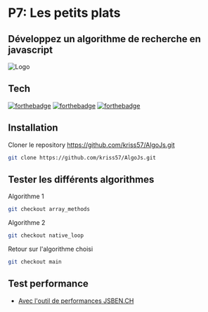 # P7: Les petits plats

## Développez un algorithme de recherche en javascript

![Logo](/assets/icons/logo.png)

## Tech

[![forthebadge](https://forthebadge.com/images/badges/uses-html.svg)](https://forthebadge.com)
[![forthebadge](https://forthebadge.com/images/badges/uses-css.svg)](https://forthebadge.com)
[![forthebadge](https://forthebadge.com/images/badges/made-with-javascript.svg)](https://forthebadge.com)

## Installation

Cloner le repository https://github.com/kriss57/AlgoJs.git

```sh
git clone https://github.com/kriss57/AlgoJs.git
```

## Tester les différents algorithmes

Algorithme 1

```sh
git checkout array_methods
```

Algorithme 2

```sh
git checkout native_loop
```

Retour sur l'algorithme choisi

```sh
git checkout main
```

## Test performance

- [Avec l'outil de performances JSBEN.CH](https://jsben.ch/vrrXT)
